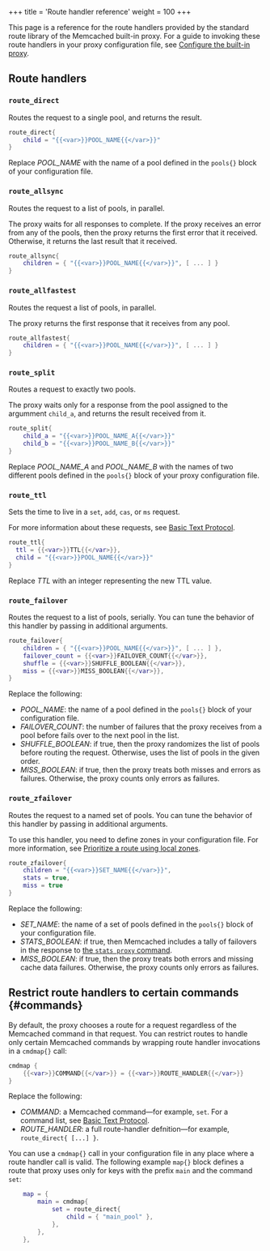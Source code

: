 +++
title = 'Route handler reference'
weight = 100
+++

This page is a reference for the route handlers provided by the standard route library of the Memcached built-in proxy. For a guide to invoking these route handlers in your proxy configuration file, see [Configure the built-in proxy]({{<proxy_base_path>}}configure).

## Route handlers

### `route_direct`

Routes the request to a single pool, and returns the result.

```lua
route_direct{
    child = "{{<var>}}POOL_NAME{{</var>}}"
}
```

Replace <var>POOL_NAME</var> with the name of a pool defined in the `pools{}` block of your configuration file.

### `route_allsync`

Routes the request to a list of pools, in parallel.

The proxy waits for all responses to
complete. If the proxy receives an error from any of the pools, then the proxy returns the first error that it received. Otherwise, it returns the last
result that it received.

```lua
route_allsync{
    children = { "{{<var>}}POOL_NAME{{</var>}}", [ ... ] }
}
```

### `route_allfastest`

Routes the request a list of pools, in parallel.

The proxy returns the first response that it receives from any pool.

```lua
route_allfastest{
    children = { "{{<var>}}POOL_NAME{{</var>}}", [ ... ] }
}
```

### `route_split`

Routes a request to exactly two pools.

The proxy waits only for a response from the pool assigned to the argumment `child_a`, and returns the result received from it.

```lua
route_split{
    child_a = "{{<var>}}POOL_NAME_A{{</var>}}"
    child_b = "{{<var>}}POOL_NAME_B{{</var>}}"
}
```

Replace <var>POOL_NAME_A</var> and <var>POOL_NAME_B</var> with the names of two different pools defined in the `pools{}` block of your proxy configuration file.

### `route_ttl`

Sets the time to live in a `set`, `add`, `cas`, or `ms` request.

For more information about these requests, see [Basic Text Protocol](/protocols/basic/).

```lua
route_ttl{
  ttl = {{<var>}}TTL{{</var>}},
  child = "{{<var>}}POOL_NAME{{</var>}}"
}
```

Replace <var>TTL</var> with an integer representing the new TTL value.

### `route_failover`

Routes the request to a list of pools, serially. You can tune the behavior of this handler by passing in additional arguments.

```lua
route_failover{
    children = { "{{<var>}}POOL_NAME{{</var>}}", [ ... ] },
    failover_count = {{<var>}}FAILOVER_COUNT{{</var>}},
    shuffle = {{<var>}}SHUFFLE_BOOLEAN{{</var>}},
    miss = {{<var>}}MISS_BOOLEAN{{</var>}},
}
```

Replace the following:

* <var>POOL_NAME</var>: the name of a pool defined in the `pools{}` block of your configuration file.
* <var>FAILOVER_COUNT</var>: the number of failures that the proxy receives from a pool before fails over to the next pool in the list.
* <var>SHUFFLE_BOOLEAN</var>: if true, then the proxy randomizes the list of pools before routing the request. Otherwise, uses the list of pools in the given order.
* <var>MISS_BOOLEAN</var>: if true, then the proxy treats both misses and errors as failures. Otherwise, the proxy counts only errors as failures.

### `route_zfailover`

Routes the request to a named set of pools. You can tune the behavior of this handler by passing in additional arguments.

To use this handler, you need to define zones in your configuration file. For more information, see [Prioritize a route using local zones]({{<proxy_base_path>}}configure#zones).

```lua
route_zfailover{
    children = "{{<var>}}SET_NAME{{</var>}}",
    stats = true,
    miss = true
}
```

Replace the following:

* <var>SET_NAME</var>: the name of a set of pools defined in the `pools{}` block of your configuration file.
* <var>STATS_BOOLEAN</var>: if true, then Memcached includes a tally of failovers in the response to [the `stats proxy` command]({{<proxy_base_path>}}run/#stats).
* <var>MISS_BOOLEAN</var>: if true, then the proxy treats both errors and missing cache data failures. Otherwise, the proxy counts only errors as failures.

## Restrict route handlers to certain commands {#commands}

By default, the proxy chooses a route for a request regardless of the Memcached command in that request. You can restrict routes to handle only certain Memcached commands by wrapping route handler invocations in a `cmdmap{}` call:

```lua
cmdmap {
    {{<var>}}COMMAND{{</var>}} = {{<var>}}ROUTE_HANDLER{{</var>}}
}
```

Replace the following:

* <var>COMMAND</var>: a Memcached command—for example, `set`. For a command list, see [Basic Text Protocol](/protocols/basic/).
* <var>ROUTE_HANDLER</var>: a full route-handler defnition—for example, `route_direct{ [...] }`.

You can use a `cmdmap{}` call in your configuration file in any place where a route handler call is valid. The following example `map{}` block defines a route that proxy uses only for keys with the prefix `main` and the command `set`:

```lua
    map = {
        main = cmdmap{
            set = route_direct{
                child = { "main_pool" },
            },
        },
    },
```
